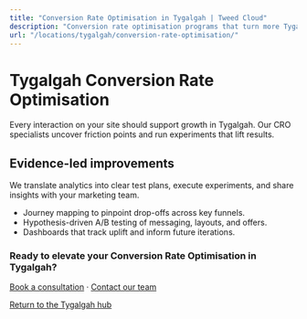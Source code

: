 ```yaml
---
title: "Conversion Rate Optimisation in Tygalgah | Tweed Cloud"
description: "Conversion rate optimisation programs that turn more Tygalgah visitors into customers."
url: "/locations/tygalgah/conversion-rate-optimisation/"
---
```


# Tygalgah Conversion Rate Optimisation

Every interaction on your site should support growth in Tygalgah. Our CRO specialists uncover friction points and run experiments that lift results.

## Evidence-led improvements

We translate analytics into clear test plans, execute experiments, and share insights with your marketing team.

- Journey mapping to pinpoint drop-offs across key funnels.
- Hypothesis-driven A/B testing of messaging, layouts, and offers.
- Dashboards that track uplift and inform future iterations.

### Ready to elevate your Conversion Rate Optimisation in Tygalgah?

[Book a consultation](/consultation/) · [Contact our team](/contact/)

[Return to the Tygalgah hub](/locations/tygalgah/)
